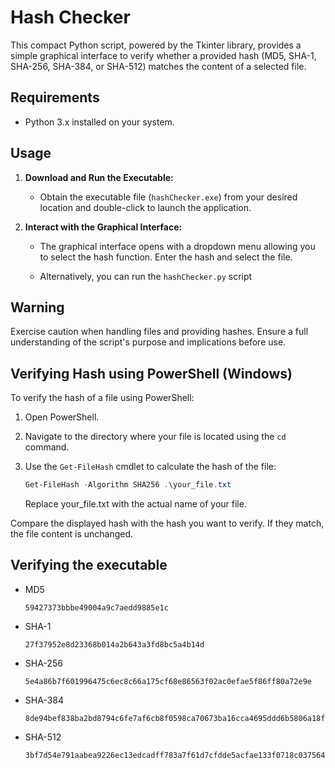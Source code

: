 # Hash Checker

This compact Python script, powered by the Tkinter library, provides a simple graphical interface to verify whether a provided hash (MD5, SHA-1, SHA-256, SHA-384, or SHA-512) matches the content of a selected file.

## Requirements

- Python 3.x installed on your system.

## Usage

1. **Download and Run the Executable:**

   - Obtain the executable file (`hashChecker.exe`) from your desired location and double-click to launch the application.

2. **Interact with the Graphical Interface:**

   - The graphical interface opens with a dropdown menu allowing you to select the hash function. Enter the hash and select the file.

   - Alternatively, you can run the `hashChecker.py` script

## Warning

Exercise caution when handling files and providing hashes. Ensure a full understanding of the script's purpose and implications before use.

## Verifying Hash using PowerShell (Windows)

To verify the hash of a file using PowerShell:

1. Open PowerShell.
2. Navigate to the directory where your file is located using the `cd` command.
3. Use the `Get-FileHash` cmdlet to calculate the hash of the file:

   ```powershell
   Get-FileHash -Algorithm SHA256 .\your_file.txt
   ```

   Replace your_file.txt with the actual name of your file.

Compare the displayed hash with the hash you want to verify. If they match, the file content is unchanged.

## Verifying the executable

- MD5

  ```
  59427373bbbe49004a9c7aedd9885e1c
  ```

- SHA-1

  ```
  27f37952e8d23368b014a2b643a3fd8bc5a4b14d
  ```

- SHA-256

  ```
  5e4a86b7f601996475c6ec8c66a175cf68e86563f02ac0efae5f86ff80a72e9e
  ```

- SHA-384

  ```
  8de94bef838ba2bd8794c6fe7af6cb8f0598ca70673ba16cca4695ddd6b5806a18fd0e55f9aa6635f48752bbeb107bae
  ```

- SHA-512

  ```
  3bf7d54e791aabea9226ec13edcadff783a7f61d7cfdde5acfae133f0718c037564b058d0f450b3d9a1eb0b489ee7f06a2dd6aa8b809f3a941ceb942f9b3a1c5
  ```
